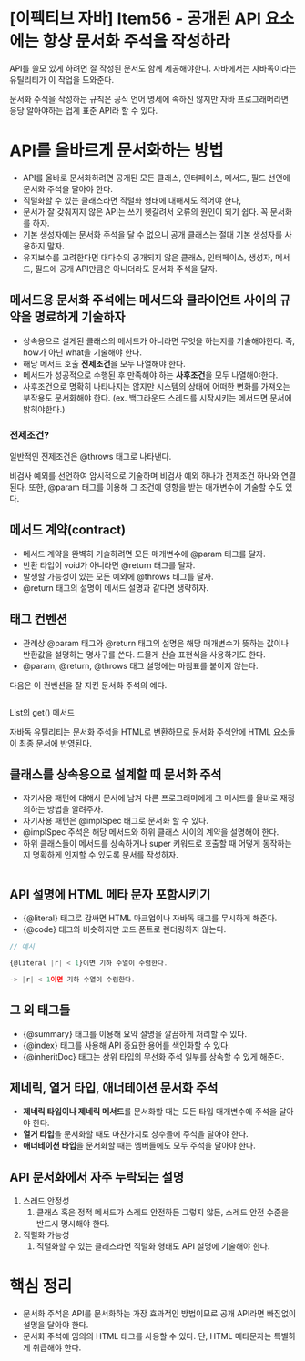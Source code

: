 # [이펙티브 자바] Item56 - 공개된 API 요소에는 항상 문서화 주석을 작성하라

API를 쓸모 있게 하려면 잘 작성된 문서도 함께 제공해야한다. 자바에서는 자바독이라는 유틸리티가 이 작업을 도와준다. 

문서화 주석을 작성하는 규칙은 공식 언어 명세에 속하진 않지만 자바 프로그래머라면 응당 알아야하는 업계 표준 API라 할 수 있다.

# API를 올바르게 문서화하는 방법

- API를 올바로 문서화하려면 공개된 모든 클래스, 인터페이스, 메서드, 필드 선언에 문서화 주석을 달아야 한다.
- 직렬화할 수 있는 클래스라면 직렬화 형태에 대해서도 적어야 한다,
- 문서가 잘 갖춰지지 않은 API는 쓰기 헷갈려서 오류의 원인이 되기 쉽다. 꼭 문서화를 하자.
- 기본 생성자에는 문서화 주석을 달 수 없으니 공개 클래스는 절대 기본 생성자를 사용하지 말자.
- 유지보수를 고려한다면 대다수의 공개되지 않은 클래스, 인터페이스, 생성자, 메서드, 필드에 공개 API만큼은 아니더라도 문서화 주석을 달자.

## 메서드용 문서화 주석에는 메서드와 클라이언트 사이의 규약을 명료하게 기술하자

- 상속용으로 설게된 클래스의 메서드가 아니라면 무엇을 하는지를 기술해야한다. 즉, how가 아닌 what을 기술해야 한다.
- 해당 메서드 호출 **전제조건**을 모두 나열해야 한다.
- 메서드가 성공적으로 수행된 후 만족해야 하는 **사후조건**을 모두 나열해야한다.
- 사후조건으로 명확히 나타나지는 않지만 시스템의 상태에 어떠한 변화를 가져오는 부작용도 문서화해야 한다. (ex. 백그라운드 스레드를 시작시키는 메서드면 문서에 밝혀야한다.)

### 전제조건?

일반적인 전제조건은 @throws 태그로 나타낸다. 

비검사 예외를 선언하여 암시적으로 기술하며 비검사 예외 하나가 전제조건 하나와 연결된다. 또한, @param 태그를 이용해 그 조건에 영향을 받는 매개변수에 기술할 수도 있다.

## 메서드 계약(contract)

- 메서드 계약을 완벽히 기술하려면 모든 매개변수에 @param 태그를 달자.
- 반환 타입이 void가 아니라면 @return 태그를 달자.
- 발생할 가능성이 있는 모든 예외에 @throws 태그를 달자.
- @return 태그의 설명이 메서드 설명과 같다면 생략하자.

## 태그 컨벤션

- 관례상 @param 태그와 @return 태그의 설명은 해당 매개변수가 뜻하는 값이나 반환값을 설명하는 명사구를 쓴다. 드물게 산술 표현식을 사용하기도 한다.
- @param, @return, @throws 태그 설명에는 마침표를 붙이지 않는다.

다음은 이 컨벤션을 잘 지킨 문서화 주석의 예다.

![]()

List의 get() 메서드

자바독 유틸리티는 문서화 주석을 HTML로 변환하므로 문서화 주석안에 HTML 요소들이 최종 문서에 반영된다.

## 클래스를 상속용으로 설계할 때 문서화 주석

- 자기사용 패턴에 대해서 문서에 남겨 다른 프로그래머에게 그 메서드를 올바로 재정의하는 방법을 알려주자.
- 자기사용 패턴은 @implSpec 태그로 문서화 할 수 있다.
- @implSpec 주석은 해당 메서드와 하위 클래스 사이의 계약을 설명해야 한다.
- 하위 클래스들이 메서드를 상속하거나 super 키워드로 호출할 때 어떻게 동작하는지 명확하게 인지할 수 있도록 문서를 작성하자.

![]()

## API 설명에 HTML 메타 문자 포함시키기

- {@literal} 태그로 감싸면 HTML 마크업이나 자바독 태그를 무시하게 해준다.
- {@code} 태그와 비슷하지만 코드 폰트로 렌더링하지 않는다.

```jsx
// 예시

{@literal |r| < 1}이면 기하 수열이 수렴한다.

-> |r| < 1이면 기하 수열이 수렴한다.
```

## 그 외 태그들

- {@summary} 태그를 이용해 요약 설명을 깔끔하게 처리할 수 있다.
- {@index} 태그를 사용해 API 중요한 용어를 색인화할 수 있다.
- {@inheritDoc} 태그는 상위 타입의 무선화 주석 일부를 상속할 수 있게 해준다.

## 제네릭, 열거 타입, 애너테이션 문서화 주석

- **제네릭 타입이나 제네릭 메서드**를 문서화할 때는 모든 타입 매개변수에 주석을 달아야 한다.
- **열거 타입**을 문서화할 때도 마찬가지로 상수들에 주석을 달아야 한다.
- **애너테이션 타입**을 문서화할 때는 멤버들에도 모두 주석을 달아야 한다.

## API 문서화에서 자주 누락되는 설명

1. 스레드 안정성
    1. 클래스 혹은 정적 메서드가 스레드 안전하든 그렇지 않든, 스레드 안전 수준을 반드시 명시해야 한다.
2. 직렬화 가능성
    1. 직렬화할 수 있는 클래스라면 직렬화 형태도 API 설명에 기술해야 한다.

# 핵심 정리

- 문서화 주석은 API를 문서화하는 가장 효과적인 방법이므로 공개 API라면 빠짐없이 설명을 달아야 한다.
- 문서화 주석에 임의의 HTML 태그를 사용할 수 있다. 단, HTML 메타문자는 특별하게 취급해야 한다.